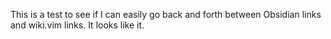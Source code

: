 This is a test to see if I can easily go back and forth between Obsidian links and wiki.vim links. It looks like it.

